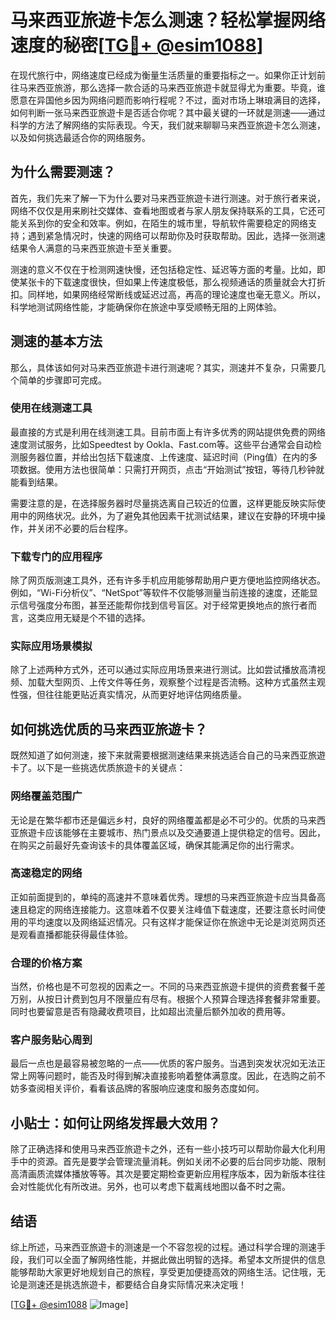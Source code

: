 # 马来西亚旅遊卡怎么测速？轻松掌握网络速度的秘密[[TG💪+ @esim1088](https://t.me/s/esim1088)]

在现代旅行中，网络速度已经成为衡量生活质量的重要指标之一。如果你正计划前往马来西亚旅游，那么选择一款合适的马来西亚旅遊卡就显得尤为重要。毕竟，谁愿意在异国他乡因为网络问题而影响行程呢？不过，面对市场上琳琅满目的选择，如何判断一张马来西亚旅遊卡是否适合你呢？其中最关键的一环就是测速——通过科学的方法了解网络的实际表现。今天，我们就来聊聊马来西亚旅遊卡怎么测速，以及如何挑选最适合你的网络服务。

## 为什么需要测速？

首先，我们先来了解一下为什么要对马来西亚旅遊卡进行测速。对于旅行者来说，网络不仅仅是用来刷社交媒体、查看地图或者与家人朋友保持联系的工具，它还可能关系到你的安全和效率。例如，在陌生的城市里，导航软件需要稳定的网络支持；遇到紧急情况时，快速的网络可以帮助你及时获取帮助。因此，选择一张测速结果令人满意的马来西亚旅遊卡至关重要。

测速的意义不仅在于检测网速快慢，还包括稳定性、延迟等方面的考量。比如，即使某张卡的下载速度很快，但如果上传速度极低，那么视频通话的质量就会大打折扣。同样地，如果网络经常断线或延迟过高，再高的理论速度也毫无意义。所以，科学地测试网络性能，才能确保你在旅途中享受顺畅无阻的上网体验。

## 测速的基本方法

那么，具体该如何对马来西亚旅遊卡进行测速呢？其实，测速并不复杂，只需要几个简单的步骤即可完成。

### 使用在线测速工具

最直接的方式是利用在线测速工具。目前市面上有许多优秀的网站提供免费的网络速度测试服务，比如Speedtest by Ookla、Fast.com等。这些平台通常会自动检测服务器位置，并给出包括下载速度、上传速度、延迟时间（Ping值）在内的多项数据。使用方法也很简单：只需打开网页，点击“开始测试”按钮，等待几秒钟就能看到结果。

需要注意的是，在选择服务器时尽量挑选离自己较近的位置，这样更能反映实际使用中的网络状况。此外，为了避免其他因素干扰测试结果，建议在安静的环境中操作，并关闭不必要的后台程序。

### 下载专门的应用程序

除了网页版测速工具外，还有许多手机应用能够帮助用户更方便地监控网络状态。例如，“Wi-Fi分析仪”、“NetSpot”等软件不仅能够测量当前连接的速度，还能显示信号强度分布图，甚至还能帮你找到信号盲区。对于经常更换地点的旅行者而言，这类应用无疑是个不错的选择。

### 实际应用场景模拟

除了上述两种方式外，还可以通过实际应用场景来进行测试。比如尝试播放高清视频、加载大型网页、上传文件等任务，观察整个过程是否流畅。这种方式虽然主观性强，但往往能更贴近真实情况，从而更好地评估网络质量。

## 如何挑选优质的马来西亚旅遊卡？

既然知道了如何测速，接下来就需要根据测速结果来挑选适合自己的马来西亚旅遊卡了。以下是一些挑选优质旅遊卡的关键点：

### 网络覆盖范围广

无论是在繁华都市还是偏远乡村，良好的网络覆盖都是必不可少的。优质的马来西亚旅遊卡应该能够在主要城市、热门景点以及交通要道上提供稳定的信号。因此，在购买之前最好先查询该卡的具体覆盖区域，确保其能满足你的出行需求。

### 高速稳定的网络

正如前面提到的，单纯的高速并不意味着优秀。理想的马来西亚旅遊卡应当具备高速且稳定的网络连接能力。这意味着不仅要关注峰值下载速度，还要注意长时间使用的平均速度以及网络延迟情况。只有这样才能保证你在旅途中无论是浏览网页还是观看直播都能获得最佳体验。

### 合理的价格方案

当然，价格也是不可忽视的因素之一。不同的马来西亚旅遊卡提供的资费套餐千差万别，从按日计费到包月不限量应有尽有。根据个人预算合理选择套餐非常重要。同时也要留意是否有隐藏收费项目，比如超出流量后额外加收的费用等。

### 客户服务贴心周到

最后一点也是最容易被忽略的一点——优质的客户服务。当遇到突发状况如无法正常上网等问题时，能否及时得到解决直接影响着整体满意度。因此，在选购之前不妨多查阅相关评价，看看该品牌的客服响应速度和服务态度如何。

## 小贴士：如何让网络发挥最大效用？

除了正确选择和使用马来西亚旅遊卡之外，还有一些小技巧可以帮助你最大化利用手中的资源。首先是要学会管理流量消耗。例如关闭不必要的后台同步功能、限制高清画质流媒体播放等等。其次是要定期检查更新应用程序版本，因为新版本往往会对性能优化有所改进。另外，也可以考虑下载离线地图以备不时之需。

## 结语

综上所述，马来西亚旅遊卡的测速是一个不容忽视的过程。通过科学合理的测速手段，我们可以全面了解网络性能，并据此做出明智的选择。希望本文所提供的信息能够帮助大家更好地规划自己的旅程，享受更加便捷高效的网络生活。记住哦，无论是测速还是挑选旅遊卡，都要结合自身实际情况来决定哦！

[[TG💪+ @esim1088](https://t.me/s/esim1088) ![Image](https://i.postimg.cc/4NQfJmqS/Snipaste-2025-05-13-00-14-12.png)]
